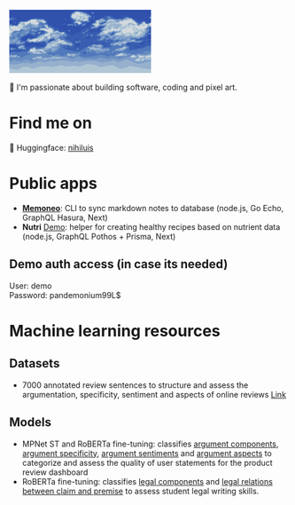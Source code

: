 ![decoration image](./bluehorizon.png)

👋 I'm passionate about building software, coding and pixel art.

# Find me on
🤗 Huggingface: [nihiluis](https://huggingface.co/nihiluis)

# Public apps
- [**Memoneo**](https://github.com/nihiluis/memoneo2): CLI to sync markdown notes to database (node.js, Go Echo, GraphQL Hasura, Next)
- **Nutri** [Demo](https://app.nutri.demo.nihiluis.com): helper for creating healthy recipes based on nutrient data (node.js, GraphQL Pothos + Prisma, Next)

## Demo auth access (in case its needed)
User: demo  
Password: pandemonium99L$

# Machine learning resources
## Datasets
- 7000 annotated review sentences to structure and assess the argumentation, specificity, sentiment and aspects of online reviews [Link](https://huggingface.co/datasets/nihiluis/argureviews)

## Models
- MPNet ST and RoBERTa fine-tuning: classifies [argument components](https://huggingface.co/nihiluis/argureviews-component-roberta), [argument specificity](https://huggingface.co/nihiluis/argureviews-specificity-roberta), [argument sentiments](https://huggingface.co/nihiluis/argureviews-sentiment-roberta) and [argument aspects](https://huggingface.co/nihiluis/argureviews-aspect-mpnet) to categorize and assess the quality of user statements for the product review dashboard 
- RoBERTa fine-tuning: classifies [legal components](https://huggingface.co/nihiluis/legal-components-roberta) and [legal relations between claim and premise](https://huggingface.co/nihiluis/legal-relations-roberta) to assess student legal writing skills.
